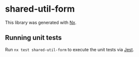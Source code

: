 # shared-util-form

This library was generated with [Nx](https://nx.dev).

## Running unit tests

Run `nx test shared-util-form` to execute the unit tests via [Jest](https://jestjs.io).
